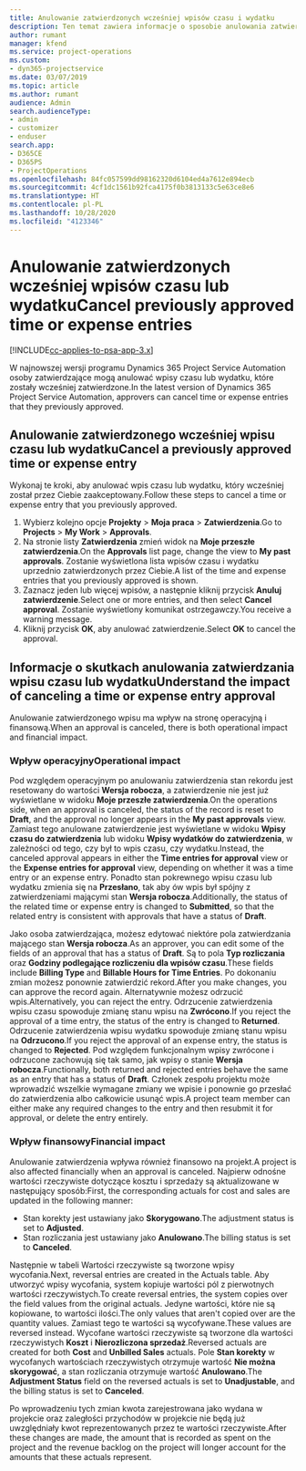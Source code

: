 ```yaml
---
title: Anulowanie zatwierdzonych wcześniej wpisów czasu i wydatku
description: Ten temat zawiera informacje o sposobie anulowania zatwierdzonej transakcji rozliczanej według czasu i wydatku.
author: rumant
manager: kfend
ms.service: project-operations
ms.custom:
- dyn365-projectservice
ms.date: 03/07/2019
ms.topic: article
ms.author: rumant
audience: Admin
search.audienceType:
- admin
- customizer
- enduser
search.app:
- D365CE
- D365PS
- ProjectOperations
ms.openlocfilehash: 84fc057599dd98162320d6104ed4a7612e894ecb
ms.sourcegitcommit: 4cf1dc1561b92fca4175f0b3813133c5e63ce8e6
ms.translationtype: HT
ms.contentlocale: pl-PL
ms.lasthandoff: 10/28/2020
ms.locfileid: "4123346"
---
```

# <a name="cancel-previously-approved-time-or-expense-entries"></a><span data-ttu-id="b0498-103">Anulowanie zatwierdzonych wcześniej wpisów czasu lub wydatku</span><span class="sxs-lookup"><span data-stu-id="b0498-103">Cancel previously approved time or expense entries</span></span>

[!INCLUDE[cc-applies-to-psa-app-3.x](../includes/cc-applies-to-psa-app-3x.md)]

<span data-ttu-id="b0498-104">W najnowszej wersji programu Dynamics 365 Project Service Automation osoby zatwierdzające mogą anulować wpisy czasu lub wydatku, które zostały wcześniej zatwierdzone.</span><span class="sxs-lookup"><span data-stu-id="b0498-104">In the latest version of Dynamics 365 Project Service Automation, approvers can cancel time or expense entries that they previously approved.</span></span>

## <a name="cancel-a-previously-approved-time-or-expense-entry"></a><span data-ttu-id="b0498-105">Anulowanie zatwierdzonego wcześniej wpisu czasu lub wydatku</span><span class="sxs-lookup"><span data-stu-id="b0498-105">Cancel a previously approved time or expense entry</span></span>

<span data-ttu-id="b0498-106">Wykonaj te kroki, aby anulować wpis czasu lub wydatku, który wcześniej został przez Ciebie zaakceptowany.</span><span class="sxs-lookup"><span data-stu-id="b0498-106">Follow these steps to cancel a time or expense entry that you previously approved.</span></span>

1. <span data-ttu-id="b0498-107">Wybierz kolejno opcje **Projekty** \> **Moja praca** \> **Zatwierdzenia**.</span><span class="sxs-lookup"><span data-stu-id="b0498-107">Go to **Projects** \> **My Work** \> **Approvals**.</span></span>
2. <span data-ttu-id="b0498-108">Na stronie listy **Zatwierdzenia** zmień widok na **Moje przeszłe zatwierdzenia**.</span><span class="sxs-lookup"><span data-stu-id="b0498-108">On the **Approvals** list page, change the view to **My past approvals**.</span></span> <span data-ttu-id="b0498-109">Zostanie wyświetlona lista wpisów czasu i wydatku uprzednio zatwierdzonych przez Ciebie.</span><span class="sxs-lookup"><span data-stu-id="b0498-109">A list of the time and expense entries that you previously approved is shown.</span></span>
3. <span data-ttu-id="b0498-110">Zaznacz jeden lub więcej wpisów, a następnie kliknij przycisk **Anuluj zatwierdzenie**.</span><span class="sxs-lookup"><span data-stu-id="b0498-110">Select one or more entries, and then select **Cancel approval**.</span></span> <span data-ttu-id="b0498-111">Zostanie wyświetlony komunikat ostrzegawczy.</span><span class="sxs-lookup"><span data-stu-id="b0498-111">You receive a warning message.</span></span>
4. <span data-ttu-id="b0498-112">Kliknij przycisk **OK**, aby anulować zatwierdzenie.</span><span class="sxs-lookup"><span data-stu-id="b0498-112">Select **OK** to cancel the approval.</span></span>

## <a name="understand-the-impact-of-canceling-a-time-or-expense-entry-approval"></a><span data-ttu-id="b0498-113">Informacje o skutkach anulowania zatwierdzania wpisu czasu lub wydatku</span><span class="sxs-lookup"><span data-stu-id="b0498-113">Understand the impact of canceling a time or expense entry approval</span></span>

<span data-ttu-id="b0498-114">Anulowanie zatwierdzonego wpisu ma wpływ na stronę operacyjną i finansową.</span><span class="sxs-lookup"><span data-stu-id="b0498-114">When an approval is canceled, there is both operational impact and financial impact.</span></span>

### <a name="operational-impact"></a><span data-ttu-id="b0498-115">Wpływ operacyjny</span><span class="sxs-lookup"><span data-stu-id="b0498-115">Operational impact</span></span>

<span data-ttu-id="b0498-116">Pod względem operacyjnym po anulowaniu zatwierdzenia stan rekordu jest resetowany do wartości **Wersja robocza**, a zatwierdzenie nie jest już wyświetlane w widoku **Moje przeszłe zatwierdzenia**.</span><span class="sxs-lookup"><span data-stu-id="b0498-116">On the operations side, when an approval is canceled, the status of the record is reset to **Draft**, and the approval no longer appears in the **My past approvals** view.</span></span> <span data-ttu-id="b0498-117">Zamiast tego anulowane zatwierdzenie jest wyświetlane w widoku **Wpisy czasu do zatwierdzenia** lub widoku **Wpisy wydatków do zatwierdzenia**, w zależności od tego, czy był to wpis czasu, czy wydatku.</span><span class="sxs-lookup"><span data-stu-id="b0498-117">Instead, the canceled approval appears in either the **Time entries for approval** view or the **Expense entries for approval** view, depending on whether it was a time entry or an expense entry.</span></span> <span data-ttu-id="b0498-118">Ponadto stan pokrewnego wpisu czasu lub wydatku zmienia się na **Przesłano**, tak aby ów wpis był spójny z zatwierdzeniami mającymi stan **Wersja robocza**.</span><span class="sxs-lookup"><span data-stu-id="b0498-118">Additionally, the status of the related time or expense entry is changed to **Submitted**, so that the related entry is consistent with approvals that have a status of **Draft**.</span></span>

<span data-ttu-id="b0498-119">Jako osoba zatwierdzająca, możesz edytować niektóre pola zatwierdzania mającego stan **Wersja robocza**.</span><span class="sxs-lookup"><span data-stu-id="b0498-119">As an approver, you can edit some of the fields of an approval that has a status of **Draft**.</span></span> <span data-ttu-id="b0498-120">Są to pola **Typ rozliczania** oraz **Godziny podlegające rozliczeniu dla wpisów czasu**.</span><span class="sxs-lookup"><span data-stu-id="b0498-120">These fields include **Billing Type** and **Billable Hours for Time Entries**.</span></span> <span data-ttu-id="b0498-121">Po dokonaniu zmian możesz ponownie zatwierdzić rekord.</span><span class="sxs-lookup"><span data-stu-id="b0498-121">After you make changes, you can approve the record again.</span></span> <span data-ttu-id="b0498-122">Alternatywnie możesz odrzucić wpis.</span><span class="sxs-lookup"><span data-stu-id="b0498-122">Alternatively, you can reject the entry.</span></span> <span data-ttu-id="b0498-123">Odrzucenie zatwierdzenia wpisu czasu spowoduje zmianę stanu wpisu na **Zwrócono**.</span><span class="sxs-lookup"><span data-stu-id="b0498-123">If you reject the approval of a time entry, the status of the entry is changed to **Returned**.</span></span> <span data-ttu-id="b0498-124">Odrzucenie zatwierdzenia wpisu wydatku spowoduje zmianę stanu wpisu na **Odrzucono**.</span><span class="sxs-lookup"><span data-stu-id="b0498-124">If you reject the approval of an expense entry, the status is changed to **Rejected**.</span></span> <span data-ttu-id="b0498-125">Pod względem funkcjonalnym wpisy zwrócone i odrzucone zachowują się tak samo, jak wpisy o stanie **Wersja robocza**.</span><span class="sxs-lookup"><span data-stu-id="b0498-125">Functionally, both returned and rejected entries behave the same as an entry that has a status of **Draft**.</span></span> <span data-ttu-id="b0498-126">Członek zespołu projektu może wprowadzić wszelkie wymagane zmiany we wpisie i ponownie go przesłać do zatwierdzenia albo całkowicie usunąć wpis.</span><span class="sxs-lookup"><span data-stu-id="b0498-126">A project team member can either make any required changes to the entry and then resubmit it for approval, or delete the entry entirely.</span></span>

### <a name="financial-impact"></a><span data-ttu-id="b0498-127">Wpływ finansowy</span><span class="sxs-lookup"><span data-stu-id="b0498-127">Financial impact</span></span>

<span data-ttu-id="b0498-128">Anulowanie zatwierdzenia wpływa również finansowo na projekt.</span><span class="sxs-lookup"><span data-stu-id="b0498-128">A project is also affected financially when an approval is canceled.</span></span> <span data-ttu-id="b0498-129">Najpierw odnośne wartości rzeczywiste dotyczące kosztu i sprzedaży są aktualizowane w następujący sposób:</span><span class="sxs-lookup"><span data-stu-id="b0498-129">First, the corresponding actuals for cost and sales are updated in the following manner:</span></span>

- <span data-ttu-id="b0498-130">Stan korekty jest ustawiany jako **Skorygowano**.</span><span class="sxs-lookup"><span data-stu-id="b0498-130">The adjustment status is set to **Adjusted**.</span></span>
- <span data-ttu-id="b0498-131">Stan rozliczania jest ustawiany jako **Anulowano**.</span><span class="sxs-lookup"><span data-stu-id="b0498-131">The billing status is set to **Canceled**.</span></span>

<span data-ttu-id="b0498-132">Następnie w tabeli Wartości rzeczywiste są tworzone wpisy wycofania.</span><span class="sxs-lookup"><span data-stu-id="b0498-132">Next, reversal entries are created in the Actuals table.</span></span> <span data-ttu-id="b0498-133">Aby utworzyć wpisy wycofania, system kopiuje wartości pól z pierwotnych wartości rzeczywistych.</span><span class="sxs-lookup"><span data-stu-id="b0498-133">To create reversal entries, the system copies over the field values from the original actuals.</span></span> <span data-ttu-id="b0498-134">Jedyne wartości, które nie są kopiowane, to wartości ilości.</span><span class="sxs-lookup"><span data-stu-id="b0498-134">The only values that aren't copied over are the quantity values.</span></span> <span data-ttu-id="b0498-135">Zamiast tego te wartości są wycofywane.</span><span class="sxs-lookup"><span data-stu-id="b0498-135">These values are reversed instead.</span></span> <span data-ttu-id="b0498-136">Wycofane wartości rzeczywiste są tworzone dla wartości rzeczywistych **Koszt** i **Nierozliczona sprzedaż**.</span><span class="sxs-lookup"><span data-stu-id="b0498-136">Reversed actuals are created for both **Cost** and **Unbilled Sales** actuals.</span></span> <span data-ttu-id="b0498-137">Pole **Stan korekty** w wycofanych wartościach rzeczywistych otrzymuje wartość **Nie można skorygować**, a stan rozliczania otrzymuje wartość **Anulowano**.</span><span class="sxs-lookup"><span data-stu-id="b0498-137">The **Adjustment Status** field on the reversed actuals is set to **Unadjustable**, and the billing status is set to **Canceled**.</span></span>

<span data-ttu-id="b0498-138">Po wprowadzeniu tych zmian kwota zarejestrowana jako wydana w projekcie oraz zaległości przychodów w projekcie nie będą już uwzględniały kwot reprezentowanych przez te wartości rzeczywiste.</span><span class="sxs-lookup"><span data-stu-id="b0498-138">After these changes are made, the amount that is recorded as spent on the project and the revenue backlog on the project will longer account for the amounts that these actuals represent.</span></span>
